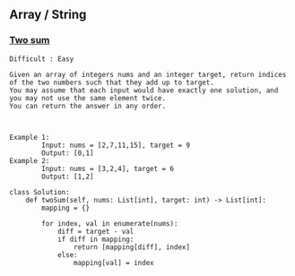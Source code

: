 ## Array / String


### [Two sum](https://leetcode.com/problems/two-sum/description/)
    Difficult : Easy

    Given an array of integers nums and an integer target, return indices of the two numbers such that they add up to target.
    You may assume that each input would have exactly one solution, and you may not use the same element twice.
    You can return the answer in any order.



    Example 1: 
            Input: nums = [2,7,11,15], target = 9
            Output: [0,1]
    Example 2: 
            Input: nums = [3,2,4], target = 6
            Output: [1,2]
    
    class Solution:
        def twoSum(self, nums: List[int], target: int) -> List[int]:
            mapping = {}

            for index, val in enumerate(nums):
                diff = target - val
                if diff in mapping:
                    return [mapping[diff], index]
                else:
                    mapping[val] = index
